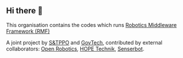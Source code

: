 ## Hi there 👋

This organisation contains the codes which runs [Robotics Middleware Framework (RMF)](https://github.com/open-rmf/rmf) 

A joint project by [S&TPPO](https://www.sgdi.gov.sg/ministries/pmo/departments/stppo) and [GovTech](https://www.tech.gov.sg/), contributed by external collaborators: [Open Robotics](https://www.openrobotics.org), [HOPE Technik](https://www.hopetechnik.com/), [Senserbot](https://www.senserbot.com/).


<!--

**Here are some ideas to get you started:**

🙋‍♀️ A short introduction - what is your organization all about?
🌈 Contribution guidelines - how can the community get involved?
👩‍💻 Useful resources - where can the community find your docs? Is there anything else the community should know?
🍿 Fun facts - what does your team eat for breakfast?
🧙 Remember, you can do mighty things with the power of [Markdown](https://docs.github.com/github/writing-on-github/getting-started-with-writing-and-formatting-on-github/basic-writing-and-formatting-syntax)
-->
